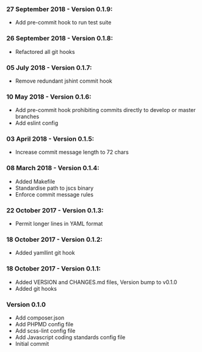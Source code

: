 ### 27 September 2018 - Version 0.1.9:
 - Add pre-commit hook to run test suite

### 26 September 2018 - Version 0.1.8:
 - Refactored all git hooks

### 05 July 2018 - Version 0.1.7:
 - Remove redundant jshint commit hook

### 10 May 2018 - Version 0.1.6:
 - Add pre-commit hook prohibiting commits directly to develop or master branches
 - Add eslint config

### 03 April 2018 - Version 0.1.5:
 - Increase commit message length to 72 chars

### 08 March 2018 - Version 0.1.4:
 - Added Makefile
 - Standardise path to jscs binary
 - Enforce commit message rules

### 22 October 2017 - Version 0.1.3:
 - Permit longer lines in YAML format

### 18 October 2017 - Version 0.1.2:
 - Added yamllint git hook

### 18 October 2017 - Version 0.1.1:
 - Added VERSION and CHANGES.md files, Version bump to v0.1.0
 - Added git hooks

### Version 0.1.0
 - Add composer.json
 - Add PHPMD config file
 - Add scss-lint config file
 - Add Javascript coding standards config file
 - Initial commit

